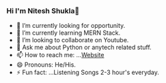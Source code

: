 ### Hi I'm Nitesh Shukla👋

- 🔭 I’m currently looking for opportunity.
- 🌱 I’m currently learning MERN Stack.
- 👯 I’m looking to collaborate on Youtube.
- 💬 Ask me about Python or anytech related stuff.
- 📫 How to reach me: ...[Website](https://niteshshukla.netlify.app/)
- 😄 Pronouns: He/His.
- ⚡ Fun fact: ...Listening Songs 2-3 hour's everyday.

